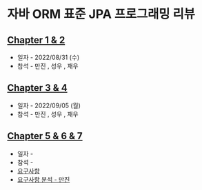 
# 자바 ORM 표준 JPA 프로그래밍 리뷰
## [Chapter 1 & 2](https://github.com/mobile-note/JPA-Review/wiki/Chapter-1-&-2)
- 일자 - 2022/08/31 (수)
- 참석 - 만진 , 성우 , 재우
## [Chapter 3 & 4](https://github.com/mobile-note/JPA-Review/wiki/Chapter-3-&-4)
- 일자 - 2022/09/05 (월)
- 참석 - 만진 , 성우 , 재우
## [Chapter 5 & 6 & 7]()
- 일자 - 
- 참석 - 
- [요구사항](https://github.com/mobile-note/JPA-Review/wiki/%EC%9A%94%EA%B5%AC%EC%82%AC%ED%95%AD)
- [요구사항 분석 - 만진](https://github.com/mobile-note/JPA-Review/wiki/%EC%9A%94%EA%B5%AC%EC%82%AC%ED%95%AD#%EC%9A%94%EA%B5%AC%EC%82%AC%ED%95%AD-%EB%B6%84%EC%84%9D-by-%EB%A7%8C%EC%A7%84)
